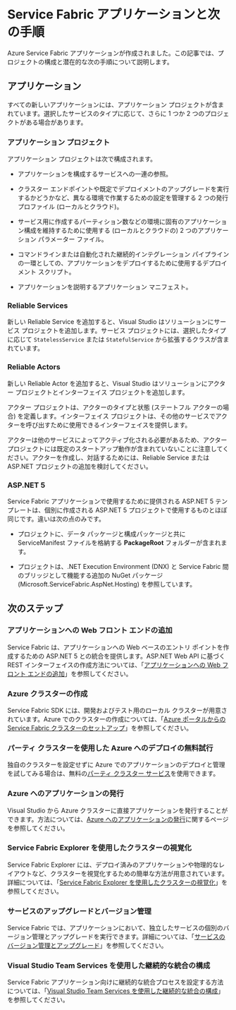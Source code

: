 <properties
   pageTitle="Service Fabric プロジェクトの作成の次の手順 | Microsoft Azure"
   description="この記事には、Service Fabric の中心的な開発タスク セットへのリンクが含まれています"
   services="service-fabric"
   documentationCenter=".net"
   authors="seanmck"
   manager="timlt"
   editor=""/>

<tags
   ms.service="service-fabric"
   ms.devlang="dotNet"
   ms.topic="article"
   ms.tgt_pltfrm="NA"
   ms.workload="NA"
   ms.date="12/06/2015"
   ms.author="seanmck"/>

# Service Fabric アプリケーションと次の手順
Azure Service Fabric アプリケーションが作成されました。この記事では、プロジェクトの構成と潜在的な次の手順について説明します。

## アプリケーション
すべての新しいアプリケーションには、アプリケーション プロジェクトが含まれています。選択したサービスのタイプに応じて、さらに 1 つか 2 つのプロジェクトがある場合があります。

### アプリケーション プロジェクト
アプリケーション プロジェクトは次で構成されます。

- アプリケーションを構成するサービスへの一連の参照。

- クラスター エンドポイントや既定でデプロイメントのアップグレードを実行するかどうかなど、異なる環境で作業するための設定を管理する 2 つの発行プロファイル (ローカルとクラウド)。

- サービス用に作成するパーティション数などの環境に固有のアプリケーション構成を維持するために使用する (ローカルとクラウドの) 2 つのアプリケーション パラメーター ファイル。

- コマンドラインまたは自動化された継続的インテグレーション パイプラインの一環としての、アプリケーションをデプロイするために使用するデプロイメント スクリプト。

- アプリケーションを説明するアプリケーション マニフェスト。

### Reliable Services
新しい Reliable Service を追加すると、Visual Studio はソリューションにサービス プロジェクトを追加します。サービス プロジェクトには、選択したタイプに応じて `StatelessService` または `StatefulService` から拡張するクラスが含まれています。

### Reliable Actors
新しい Reliable Actor を追加すると、Visual Studio はソリューションにアクター プロジェクトとインターフェイス プロジェクトを追加します。

アクター プロジェクトは、アクターのタイプと状態 (ステートフル アクターの場合) を定義します。インターフェイス プロジェクトは、その他のサービスでアクターを呼び出すために使用できるインターフェイスを提供します。

アクターは他のサービスによってアクティブ化される必要があるため、アクター プロジェクトには既定のスタートアップ動作が含まれていないことに注意してください。アクターを作成し、対話するためには、Reliable Service または ASP.NET プロジェクトの追加を検討してください。

### ASP.NET 5
Service Fabric アプリケーションで使用するために提供される ASP.NET 5 テンプレートは、個別に作成される ASP.NET 5 プロジェクトで使用するものとほぼ同じです。違いは次の点のみです。

- プロジェクトに、データ パッケージと構成パッケージと共に ServiceManifest ファイルを格納する **PackageRoot** フォルダーが含まれます。

- プロジェクトは、.NET Execution Environment (DNX) と Service Fabric 間のブリッジとして機能する追加の NuGet パッケージ (Microsoft.ServiceFabric.AspNet.Hosting) を参照しています。

## 次のステップ
### アプリケーションへの Web フロント エンドの追加
Service Fabric は、アプリケーションへの Web ベースのエントリ ポイントを作成するための ASP.NET 5 との統合を提供します。ASP.NET Web API に基づく REST インターフェイスの作成方法については、「[アプリケーションへの Web フロント エンドの追加][add-web-frontend]」を参照してください。

### Azure クラスターの作成
Service Fabric SDK には、開発およびテスト用のローカル クラスターが用意されています。Azure でのクラスターの作成については、「[Azure ポータルからの Service Fabric クラスターのセットアップ][create-cluster-in-portal]」を参照してください。

### パーティ クラスターを使用した Azure へのデプロイの無料試行

独自のクラスターを設定せずに Azure でのアプリケーションのデプロイと管理を試してみる場合は、無料の[パーティ クラスター サービス](http://aka.ms/tryservicefabric)を使用できます。

### Azure へのアプリケーションの発行
Visual Studio から Azure クラスターに直接アプリケーションを発行することができます。方法については、[Azure へのアプリケーションの発行][publish-app-to-azure]に関するページを参照してください。

### Service Fabric Explorer を使用したクラスターの視覚化
Service Fabric Explorer には、デプロイ済みのアプリケーションや物理的なレイアウトなど、クラスターを視覚化するための簡単な方法が用意されています。詳細については、「[Service Fabric Explorer を使用したクラスターの視覚化][visualize-with-sfx]」を参照してください。

### サービスのアップグレードとバージョン管理
Service Fabric では、アプリケーションにおいて、独立したサービスの個別のバージョン管理とアップグレードを実行できます。詳細については、「[サービスのバージョン管理とアップグレード][app-upgrade-tutorial]」を参照してください。

### Visual Studio Team Services を使用した継続的な統合の構成
Service Fabric アプリケーション向けに継続的な統合プロセスを設定する方法については、「[Visual Studio Team Services を使用した継続的な統合の構成][ci-with-vso]」を参照してください。



<!-- Links -->
[add-web-frontend]: ./service-fabric-add-a-web-frontend.md
[create-cluster-in-portal]: ./service-fabric-cluster-creation-via-portal.md
[publish-app-to-azure]: ./service-fabric-publish-app-remote-cluster.md
[visualize-with-sfx]: ./service-fabric-visualizing-your-cluster.md
[ci-with-vso]: ./service-fabric-set-up-continuous-integration.md
[reliable-services-webapi]: ./service-fabric-reliable-services-communication-webapi.md
[app-upgrade-tutorial]: ./service-fabric-application-upgrade-tutorial.md

<!---HONumber=AcomDC_0114_2016-->